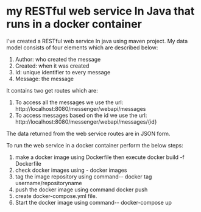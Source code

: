 # my RESTful web service In Java that runs in a docker container

I've created a RESTful web service In java using maven project. My data model consists of four elements which are described below:
1. Author: who created the message
2. Created: when it was created
3. Id: unique identifier to every message
4. Message: the message

It contains two get routes which are:
1. To access all the messages we use the url: http://localhost:8080/messenger/webapi/messages
2. To access messages based on the id we use the url: http://localhost:8080/messenger/webapi/messages/{id}

The data returned from the web service routes are in JSON form.

To run the web service in a docker container perform the below steps:

1. make a docker image using Dockerfile then execute docker build -f Dockerfile
2. check docker images using -  docker images
3. tag the image repository using command--   docker tag <imageid> username/repositoryname
4. push the docker image using command docker push
5. create docker-compose.yml file.
6. Start the docker image using command--   docker-compose up
